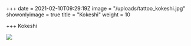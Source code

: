 +++
date = 2021-02-10T09:29:19Z
image = "/uploads/tattoo_kokeshi.jpg"
showonlyimage = true
title = "Kokeshi"
weight = 10

+++
Kokeshi

![](/uploads/tattoo_kokeshi.jpg)